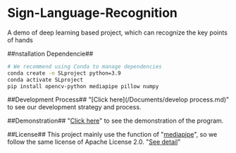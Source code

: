 # Sign-Language-Recognition
A demo of deep learning based project, which can recognize the key points of hands


##nstallation Dependencie##
  ```bash
  # We recommend using Conda to manage dependencies
  conda create -n SLproject python=3.9
  conda activate SLproject
  pip install opencv-python mediapipe pillow numpy
  ```

##Development Process##
  "[Click here](/Documents/develop process.md)" to see our development strategy and process.

##Demonstration##
  "[Click here](YOUR_DEMO_LINK_HERE)" to see the demonstration of the program.

##License##
  This project mainly use the function of "[mediapipe](https://github.com/google-ai-edge/mediapipe)", so we follow the same license of Apache License 2.0. "[See detail](/LICENSE)"
